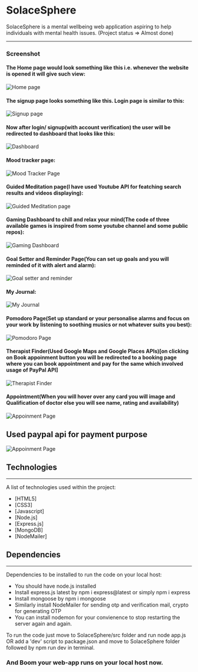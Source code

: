 # SolaceSphere
SolaceSphere is a mental wellbeing web application aspiring to help individuals with mental health issues. (Project status => Almost done)

*** 
### Screenshot
#### The Home page would look something like this i.e. whenever the website is opened it will give such view:
![Home page](https://github.com/AyushiGupta160604/SolaceSphere/blob/main/Project%20look/Home.png)

#### The signup page looks something like this. Login page is similar to this:
![Signup page](https://github.com/AyushiGupta160604/SolaceSphere/blob/main/Project%20look/Signup%20page.png)

#### Now after login/ signup(with account verification) the user will be redirected to dashboard that looks like this:
![Dashboard](https://github.com/AyushiGupta160604/SolaceSphere/blob/main/Project%20look/Dashboard.png)

#### Mood tracker page:
![Mood Tracker Page](https://github.com/AyushiGupta160604/SolaceSphere/blob/main/Project%20look/Mood%20Tracker.png)

#### Guided Meditation page(I have used Youtube API for featching search results and videos displaying):
![Guided Meditation page](https://github.com/AyushiGupta160604/SolaceSphere/blob/main/Project%20look/Guided%20meditation.png)

#### Gaming Dashboard to chill and relax your mind(The code of three available games is inspired from some youtube channel and some public repos):
![Gaming Dashboard](https://github.com/AyushiGupta160604/SolaceSphere/blob/main/Project%20look/Gaming%20Dashboard.png)

#### Goal Setter and Reminder Page(You can set up goals and you will reminded of it with alert and alarm):
![Goal setter and reminder](https://github.com/AyushiGupta160604/SolaceSphere/blob/main/Project%20look/Goal%20setter%20and%20reminder.png)

#### My Journal:
![My Journal](https://github.com/AyushiGupta160604/SolaceSphere/blob/main/Project%20look/My%20journal.png)

#### Pomodoro Page(Set up standard or your personalise alarms and focus on your work by listening to soothing musics or not whatever suits you best):
![Pomodoro Page](https://github.com/AyushiGupta160604/SolaceSphere/blob/main/Project%20look/Pomodoro.png)

#### Therapist Finder(Used Google Maps and Google Places APIs)[on clicking on Book appoinment button you will be redirected to a booking page where you can book appointment and pay for the same which involved usage of PayPal API]
![Therapist Finder](https://github.com/AyushiGupta160604/SolaceSphere/blob/main/Project%20look/Therapist%20finder.png)

#### Appointment(When you will hover over any card you will image and Qualification of doctor else you will see name, rating and availability)
![Appoinment Page](https://github.com/AyushiGupta160604/SolaceSphere/blob/main/Project%20look/booking%20appointment(1).png)
## Used paypal api for payment purpose
![Appoinment Page](https://github.com/AyushiGupta160604/SolaceSphere/blob/main/Project%20look/booking%20appointment(2).png)

## Technologies
***
A list of technologies used within the project:
* [HTML5]
* [CSS3]
* [Javascript]
* [Node.js]
* [Express.js]
* [MongoDB]
* [NodeMailer]
  
## Dependencies
***
Dependencies to be installed to run the code on your local host:
* You should have node.js installed
* Install express.js latest by npm i express@latest or simply npm i express
* Install mongoose by npm i mongoose
* Similarly install NodeMailer for sending otp and verification mail, crypto for generating OTP
* You can install nodemon for your convienence to stop restarting the server again and again. 

To run the code just move to SolaceSphere/src folder and run node app.js 
OR
add a 'dev' script to package.json and move to SolaceSphere folder followed by npm run dev in terminal.

### And Boom your web-app runs on your local host now.
